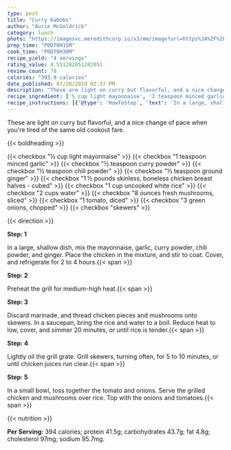 ```yaml
---
type: post
title: "Curry Kabobs"
author: "Aurie McGoldrick"
category: lunch
photo: "https://imagesvc.meredithcorp.io/v3/mm/image?url=https%3A%2F%2Fimages.media-allrecipes.com%2Fuserphotos%2F3427001.jpg"
prep_time: "P0DT0H15M"
cook_time: "P0DT0H30M"
recipe_yield: "4 servings"
rating_value: 4.551282051282051
review_count: 78
calories: "393.9 calories"
date_published: 07/20/2019 02:37 PM
description: "These are light on curry but flavorful, and a nice change of pace when you're tired of the same old cookout fare."
recipe_ingredient: ['½ cup light mayonnaise', '1 teaspoon minced garlic', '½ teaspoon curry powder', '½ teaspoon chili powder', '½ teaspoon ground ginger', '1\u2009½ pounds skinless, boneless chicken breast halves - cubed', '1 cup uncooked white rice', '2 cups water', '8 ounces fresh mushrooms, sliced', '1 tomato, diced', '3 green onions, chopped', 'skewers']
recipe_instructions: [{'@type': 'HowToStep', 'text': 'In a large, shallow dish, mix the mayonnaise, garlic, curry powder, chili powder, and ginger. Place the chicken in the mixture, and stir to coat. Cover, and refrigerate for 2 to 4 hours.\n'}, {'@type': 'HowToStep', 'text': 'Preheat the grill for medium-high heat.\n'}, {'@type': 'HowToStep', 'text': 'Discard marinade, and thread chicken pieces and mushrooms onto skewers. In a saucepan, bring the rice and water to a boil. Reduce heat to low, cover, and simmer 20 minutes, or until rice is tender.\n'}, {'@type': 'HowToStep', 'text': 'Lightly oil the grill grate. Grill skewers, turning often, for 5 to 10 minutes, or until chicken juices run clear.\n'}, {'@type': 'HowToStep', 'text': 'In a small bowl, toss together the tomato and onions. Serve the grilled chicken and mushrooms over rice. Top with the onions and tomatoes.\n'}]
---
```


These are light on curry but flavorful, and a nice change of pace when you're tired of the same old cookout fare. 

{{< boldheading >}}

{{< checkbox "½ cup light mayonnaise" >}}
{{< checkbox "1 teaspoon minced garlic" >}}
{{< checkbox "½ teaspoon curry powder" >}}
{{< checkbox "½ teaspoon chili powder" >}}
{{< checkbox "½ teaspoon ground ginger" >}}
{{< checkbox "1 ½ pounds skinless, boneless chicken breast halves - cubed" >}}
{{< checkbox "1 cup uncooked white rice" >}}
{{< checkbox "2 cups water" >}}
{{< checkbox "8 ounces fresh mushrooms, sliced" >}}
{{< checkbox "1  tomato, diced" >}}
{{< checkbox "3  green onions, chopped" >}}
{{< checkbox "skewers" >}}


{{< direction >}}

**Step: 1**

In a large, shallow dish, mix the mayonnaise, garlic, curry powder, chili powder, and ginger. Place the chicken in the mixture, and stir to coat. Cover, and refrigerate for 2 to 4 hours.{{< span >}}

**Step: 2**

Preheat the grill for medium-high heat.{{< span >}}

**Step: 3**

Discard marinade, and thread chicken pieces and mushrooms onto skewers. In a saucepan, bring the rice and water to a boil. Reduce heat to low, cover, and simmer 20 minutes, or until rice is tender.{{< span >}}

**Step: 4**

Lightly oil the grill grate. Grill skewers, turning often, for 5 to 10 minutes, or until chicken juices run clear.{{< span >}}

**Step: 5**

In a small bowl, toss together the tomato and onions. Serve the grilled chicken and mushrooms over rice. Top with the onions and tomatoes.{{< span >}}

{{< nutrition >}}

**Per Serving:** 394 calories; protein 41.5g; carbohydrates 43.7g; fat 4.8g; cholesterol 97mg; sodium 95.7mg.